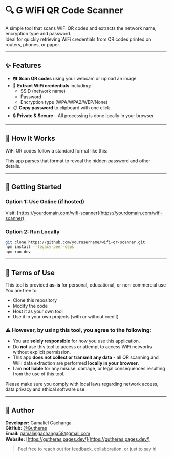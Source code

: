 # 🔍 G WiFi QR Code Scanner

A simple tool that scans WiFi QR codes and extracts the network name, encryption type and password.  
Ideal for quickly retrieving WiFi credentials from QR codes printed on routers, phones, or paper.

---

## ✨ Features

- 📷 **Scan QR codes** using your webcam or upload an image
- 🔐 **Extract WiFi credentials** including:
  - SSID (network name)
  - Password
  - Encryption type (WPA/WPA2/WEP/None)
- 📋 **Copy password** to clipboard with one click
- 🔒 **Private & Secure** – All processing is done locally in your browser

---

## 🧠 How It Works

WiFi QR codes follow a standard format like this:

This app parses that format to reveal the hidden password and other details.

---

## 🚀 Getting Started

### Option 1: Use Online (if hosted)
Visit: [https://yourdomain.com/wifi-scanner](https://yourdomain.com/wifi-scanner)

### Option 2: Run Locally

```bash
git clone https://github.com/yourusername/wifi-qr-scanner.git
npm install --legacy-peer-deps
npm run dev
```

---

## 📜 Terms of Use

This tool is provided **as-is** for personal, educational, or non-commercial use  
You are free to:

-  Clone this repository
-  Modify the code
-  Host it as your own tool
-  Use it in your own projects (with or without credit)

### ⚠️ However, by using this tool, you agree to the following:

- You are **solely responsible** for how you use this application.
- Do **not** use this tool to access or attempt to access WiFi networks without explicit permission.
- This app **does not collect or transmit any data** - all QR scanning and WiFi data extraction are performed **locally in your browser**.
- I am **not liable** for any misuse, damage, or legal consequences resulting from the use of this tool.

Please make sure you comply with local laws regarding network access, data privacy and ethical software use.

---

## 👤 Author

**Developer:** Gamaliel Gachanga  
**GitHub:** [@Gutheras](https://github.com/johndoe)  
**Email:** gamalielgachanga58@gmail.com  
**Website:** [https://gutheras.pages.dev/](https://gutheras.pages.dev/)

> Feel free to reach out for feedback, collaboration, or just to say hi

